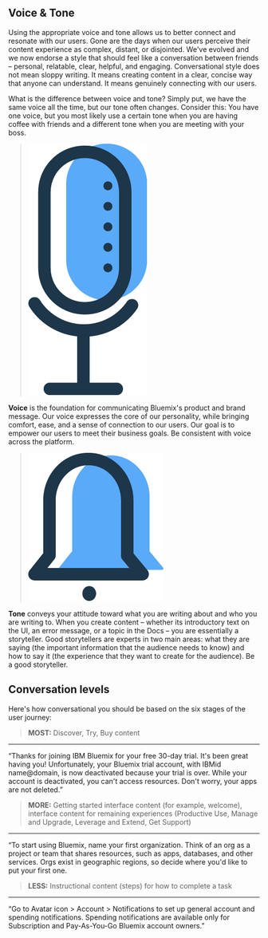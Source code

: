 ## Voice & Tone

Using the appropriate voice and tone allows us to better connect and resonate with our users. Gone are the days when our users perceive their content experience as complex, distant, or disjointed. We've evolved and we now endorse a style that should feel like a conversation between friends – personal, relatable, clear, helpful, and engaging. Conversational style does not mean sloppy writing. It means creating content in a clear, concise way that anyone can understand. It means genuinely connecting with our users.

What is the difference between voice and tone? Simply put, we have the same voice all the time, but our tone often changes. Consider this: You have one voice, but you most likely use a certain tone when you are having coffee with friends and a different tone when you are meeting with your boss.

> ![voice](images/content-general-1.png)

**Voice** is the foundation for communicating Bluemix's product and brand message. Our voice expresses the core of our personality, while bringing comfort, ease, and a sense of connection to our users. Our goal is to empower our users to meet their business goals. Be consistent with voice across the platform.

> ![tone](images/content-general-2.png)

**Tone** conveys your attitude toward what you are writing about and who you are writing to. When you create content – whether its introductory text on the UI, an error message, or a topic in the Docs – you are essentially a storyteller. Good storytellers are experts in two main areas: what they are saying (the important information that the audience needs to know) and how to say it (the experience that they want to create for the audience). Be a good storyteller. 

## Conversation levels

Here's how conversational you should be based on the six stages of the user journey:

> **MOST:** Discover, Try, Buy content

---
“Thanks for joining IBM Bluemix for your free 30-day trial. It's been great having you! Unfortunately, your Bluemix trial account, with IBMid name@domain, is now deactivated because your trial is over. While your account is deactivated, you can't access resources. Don't worry, your apps are not deleted.”

> **MORE:** Getting started interface content (for example, welcome), interface content for remaining experiences (Productive Use, Manage and Upgrade, Leverage and Extend, Get Support)

---
“To start using Bluemix, name your first organization. Think of an org as a project or team that shares resources, such as apps, databases, and other services. Orgs exist in geographic regions, so decide where you'd like to put your first one.

> **LESS:** Instructional content (steps) for how to complete a task

---
“Go to Avatar icon > Account > Notifications to set up general account and spending notifications. Spending notifications are available only for Subscription and Pay-As-You-Go Bluemix account owners.”